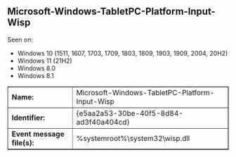 ## Microsoft-Windows-TabletPC-Platform-Input-Wisp

Seen on:
* Windows 10 (1511, 1607, 1703, 1709, 1803, 1809, 1903, 1909, 2004, 20H2)
* Windows 11 (21H2)
* Windows 8.0
* Windows 8.1

<table border="1" class="docutils">
  <tbody>
    <tr>
      <td><b>Name:</b></td>
      <td>Microsoft-Windows-TabletPC-Platform-Input-Wisp</td>
    </tr>
    <tr>
      <td><b>Identifier:</b></td>
      <td>{e5aa2a53-30be-40f5-8d84-ad3f40a404cd}</td>
    </tr>
    <tr>
      <td><b>Event message file(s):</b></td>
      <td>%systemroot%\system32\wisp.dll</td>
    </tr>
  </tbody>
</table>

&nbsp;

